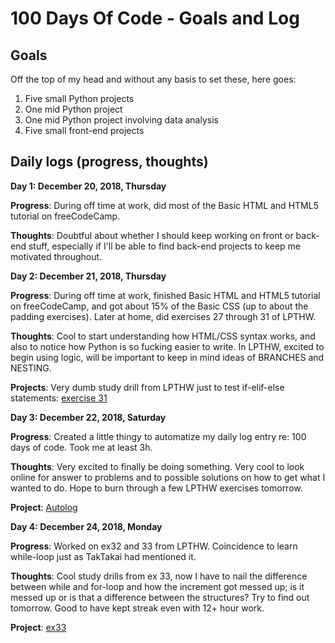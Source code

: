 # 100 Days Of Code - Goals and Log

<!--### Day 0: February 30, 2016 (Example 1)
##### (delete me or comment me out)

#**Today's Progress**: Fixed CSS, worked on canvas functionality for the app.

#**Thoughts:** I really struggled with CSS, but, overall, I feel like I am slowly getting better at it. Canvas is still new for me, but I managed to figure out some basic functionality.

#**Link to work:** [Calculator App](http://www.example.com)-->

## Goals

Off the top of my head and without any basis to set these, here goes:

1. Five small Python projects
2. One mid Python project
3. One mid Python project involving data analysis
4. Five small front-end projects

## Daily logs (progress, thoughts)

**Day 1: December 20, 2018, Thursday**

**Progress**: During off time at work, did most of the Basic HTML and HTML5 tutorial on freeCodeCamp.

**Thoughts**: Doubtful about whether I should keep working on front or back-end stuff, especially if I'll be able to find back-end projects to keep me motivated throughout.

**Day 2: December 21, 2018, Thursday**

**Progress**: During off time at work, finished Basic HTML and HTML5 tutorial on freeCodeCamp, and got about 15% of the Basic CSS (up to about the padding exercises). Later at home, did exercises 27 through 31 of LPTHW.

**Thoughts**: Cool to start understanding how HTML/CSS syntax works, and also to notice how Python is so fucking easier to write. In LPTHW, excited to begin using logic, will be important to keep in mind ideas of BRANCHES and NESTING.

**Projects**: Very dumb study drill from LPTHW just to test if-elif-else statements: <a href=https://github.com/semosso/lpthw/blob/master/ex31_new-game.py>exercise 31</a>

**Day 3: December 22, 2018, Saturday**

**Progress**: Created a little thingy to automatize my daily log entry re: 100 days of code. Took me at least 3h.

**Thoughts**: Very excited to finally be doing something. Very cool to look online for answer to problems and to possible solutions on how to get what I wanted to do. Hope to burn through a few LPTHW exercises tomorrow.

**Project**: <a href=https://github.com/semosso/100-days-of-code/blob/master/autolog.py>Autolog</a>

**Day 4: December 24, 2018, Monday**

**Progress**: Worked on ex32 and 33 from LPTHW. Coincidence to learn while-loop just as TakTakai had mentioned it.

**Thoughts**: Cool study drills from ex 33, now I have to nail the difference between while and for-loop and how the increment got messed up; is it messed up or is that a difference between the structures? Try to find out tomorrow. Good to have kept streak even with 12+ hour work.

**Project**: <a href=https://github.com/semosso/lpthw/blob/master/ex33.py>ex33</a>